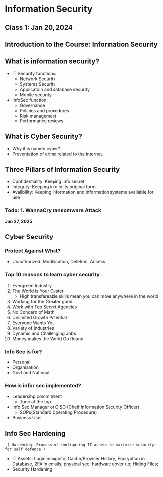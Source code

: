 # Information Security

## Class 1: Jan 20, 2024

## Introduction to the Course: Information Security

## What is information security?
- IT Security functions:
    - Network Security
    - Systems Security
    - Applicatoin and database security
    - Mobile security
- InfoSec function:
    - Governance
    - Policies and procedures
    - Risk management
    - Performance reviews



## What is Cyber Security?
- Why it is named cyber?
- Preventation of crime related to the internet.




<!-- National Cyber Security Alliance
[Nist Gov Itl Case Studies](https://www.nist.gov/itl/smallbusinesscyber/cybersecurity-basics/case-study-series) -->


## Three Pillars of Information Security
- Confidentiality: Keeping info secret
- Integrity: Keeping info in its original form
- Availbility: Keeping information and information systems available for use

### Todo: 1. WannaCry ransomware Attack


**Jan 27, 2025**
## Cyber Security

### Protect Against What?
- Unauthorized: Modification, Deletion, Access

### Top 10 reasons to learn cyber security

1. Evergreen Industry
2. The World is Your Ovster
    - High transfereable skills mean you can move anywhere in the world
3. Working for the Greater good
4. Work with Top Secret Agencies
5. No Concern of Math
6. Unlimited Growth Potential
7. Everyone Wants You
8. Variety of Industries
9. Dynamic and Challenging Jobs
10. Money makes the World Go Round

### Info Sec is for?
- Personal
- Organisation
- Govt and National


### How is infor sec implemented?
- Leadersihp commitment
    - Tone at the top
- Info Sec Manager or CISO (Cheif Information Security Officer)
    - SOPs(Standard Operating Procedure)
- Business User

## Info Sec Hardening
    -( Hardening: Process of configuring IT assets to maximize security; for self defence.)

- IT Assets: Login:incognito,  Cache/Browser History, Encryption in Database, 2FA in emails, physical sec: hardware cover up; Hiding Files;
- Security Hardening









